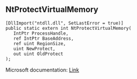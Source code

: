 ## NtProtectVirtualMemory

```
[DllImport("ntdll.dll", SetLastError = true)]
public static extern int NtProtectVirtualMemory(
   IntPtr ProcessHandle,
   ref IntPtr BaseAddress,
   ref uint RegionSize,
   uint NewProtect,
   out uint OldProtect
);
```

Microsoft documentation: [Link](https://docs.microsoft.com/en-us/windows/win32/api/memoryapi/nf-memoryapi-virtualprotectex)

